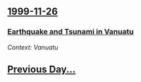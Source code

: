 ## [1999-11-26](/news/1999/11/26/index.md)

### [ Earthquake and Tsunami in Vanuatu](/news/1999/11/26/earthquake-and-tsunami-in-vanuatu.md)
_Context: Vanuatu_

## [Previous Day...](/news/1999/11/25/index.md)

